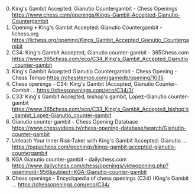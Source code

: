 0. King's Gambit Accepted: Gianutio Countergambit - Chess Openings
https://www.chess.com/openings/Kings-Gambit-Accepted-Gianutio-Countergambit
1. Opening • King's Gambit Accepted: Gianutio Countergambit - lichess.org
https://lichess.org/opening/Kings_Gambit_Accepted_Gianutio_Countergambit
2. C34: King's Gambit Accepted, Gianutio counter-gambit - 365Chess.com
https://www.365chess.com/eco/C34_King's_Gambit_Accepted_Gianutio_counter-gambit
3. King's Gambit Accepted Gianutio Countergambit - Chess Opening - Chess Tempo
https://chesstempo.com/gamedb/opening/1035
4. Chess openings - C34: King's Gambit (Accepted, Gianutio Counter-Gambit ...
https://chessopenings.com/eco/C34/3/
5. C33: King's Gambit Accepted, bishop's gambit, Lopez-Gianutio counter-gambit
https://www.365chess.com/eco/C33_King's_Gambit_Accepted_bishop's_gambit_Lopez-Gianutio_counter-gambit
6. Gianutio counter gambit - Chess Opening Database
https://www.chessvideos.tv/chess-opening-database/search/Gianutio-counter-gambit
7. Unleash Your Inner Risk-Taker with King's Gambit Accepted: Gianutio ...
https://papachess.com/openings/kings-gambit-accepted-gianutio-countergambit
8. KGA Gianutio counter-gambit - dailychess.com
https://www.dailychess.com/chess/openings/viewopening.php?openingid=956&subject=KGA-Gianutio-counter-gambit
9. Chess openings - Encyclopedia of chess openings (C34) (King's Gambit ...
https://chessopenings.com/eco/C34/
